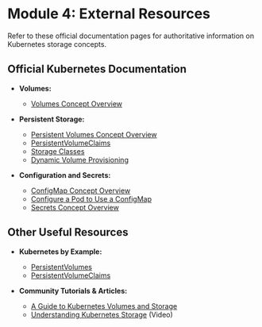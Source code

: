 # Module 4: External Resources

Refer to these official documentation pages for authoritative information on Kubernetes storage concepts.

## Official Kubernetes Documentation

*   **Volumes:**
    *   [Volumes Concept Overview](https://kubernetes.io/docs/concepts/storage/volumes/)

*   **Persistent Storage:**
    *   [Persistent Volumes Concept Overview](https://kubernetes.io/docs/concepts/storage/persistent-volumes/)
    *   [PersistentVolumeClaims](https://kubernetes.io/docs/concepts/storage/persistent-volumes/#persistentvolumeclaims)
    *   [Storage Classes](https://kubernetes.io/docs/concepts/storage/storage-classes/)
    *   [Dynamic Volume Provisioning](https://kubernetes.io/docs/concepts/storage/dynamic-provisioning/)

*   **Configuration and Secrets:**
    *   [ConfigMap Concept Overview](https://kubernetes.io/docs/concepts/configuration/configmap/)
    *   [Configure a Pod to Use a ConfigMap](https://kubernetes.io/docs/tasks/configure-pod-container/configure-pod-configmap/)
    *   [Secrets Concept Overview](https://kubernetes.io/docs/concepts/configuration/secret/)

## Other Useful Resources

*   **Kubernetes by Example:**
    *   [PersistentVolumes](https://kubernetesbyexample.com/persistent-volumes)
    *   [PersistentVolumeClaims](https://kubernetesbyexample.com/persistent-volume-claims)

*   **Community Tutorials & Articles:**
    *   [A Guide to Kubernetes Volumes and Storage](https://www.cncf.io/blog/2019/04/22/a-guide-to-kubernetes-volumes-and-storage/)
    *   [Understanding Kubernetes Storage](https://www.youtube.com/watch?v=0swOh5C3Oa4) (Video)
